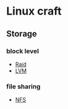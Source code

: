 # Linux craft
## Storage
### block level
* [Raid](https://github.com/pplinlin2/LinuxCraft/blob/master/src/raid/index.md)
* [LVM](https://github.com/pplinlin2/LinuxCraft/blob/master/src/lvm/index.md)

### file sharing
* [NFS](https://github.com/pplinlin2/LinuxCraft/blob/master/src/nfs/index.md)
